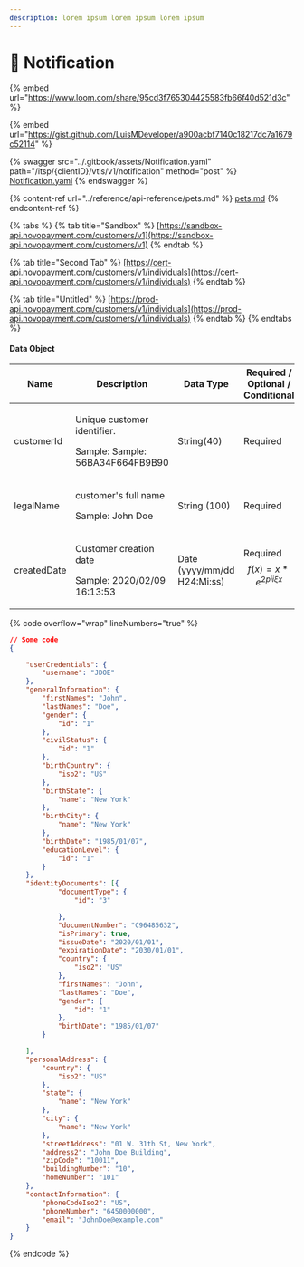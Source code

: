 ```yaml
---
description: lorem ipsum lorem ipsum lorem ipsum
---
```


# 🎯 Notification

{% embed url="https://www.loom.com/share/95cd3f765304425583fb66f40d521d3c" %}

{% embed url="https://gist.github.com/LuisMDeveloper/a900acbf7140c18217dc7a1679c52114" %}



{% swagger src="../.gitbook/assets/Notification.yaml" path="/itsp/{clientID}/vtis/v1/notification" method="post" %}
[Notification.yaml](../.gitbook/assets/Notification.yaml)
{% endswagger %}

{% content-ref url="../reference/api-reference/pets.md" %}
[pets.md](../reference/api-reference/pets.md)
{% endcontent-ref %}

{% tabs %}
{% tab title="Sandbox" %}
[https://sandbox-api.novopayment.com/customers/v1](https://sandbox-api.novopayment.com/customers/v1)
{% endtab %}

{% tab title="Second Tab" %}
[https://cert-api.novopayment.com/customers/v1/individuals](https://cert-api.novopayment.com/customers/v1/individuals)
{% endtab %}

{% tab title="Untitled" %}
[https://prod-api.novopayment.com/customers/v1/individuals](https://prod-api.novopayment.com/customers/v1/individuals)
{% endtab %}
{% endtabs %}

#### Data Object

| Name        | Description                                                               | Data Type                   | Required / Optional / Conditional       |
| ----------- | ------------------------------------------------------------------------- | --------------------------- | --------------------------------------- |
| customerId  | <p>Unique customer identifier.</p><p>Sample: Sample: 56BA34F664FB9B90</p> | String(40)                  | Required                                |
| legalName   | <p>customer's full name</p><p>Sample: John Doe</p>                        | String (100)                | Required                                |
| createdDate | <p>Customer creation date</p><p>Sample: 2020/02/09 16:13:53</p>           | Date (yyyy/mm/dd H24:Mi:ss) | Required$$f(x) = x * e^{2 pi i \xi x}$$ |

{% code overflow="wrap" lineNumbers="true" %}
```json
// Some code
{

	"userCredentials": {
		"username": "JDOE"
	},
	"generalInformation": {
		"firstNames": "John",
		"lastNames": "Doe",
		"gender": {
			"id": "1"
		},
		"civilStatus": {
			"id": "1"
		},
		"birthCountry": {
			"iso2": "US"
		},
		"birthState": {
			"name": "New York"
		},
		"birthCity": {
			"name": "New York"
		},
		"birthDate": "1985/01/07",
		"educationLevel": {
			"id": "1"
		}
	},
	"identityDocuments": [{
			"documentType": {
				"id": "3"

			},
			"documentNumber": "C96485632",
			"isPrimary": true,
			"issueDate": "2020/01/01",
			"expirationDate": "2030/01/01",
			"country": {
				"iso2": "US"
			},
			"firstNames": "John",
			"lastNames": "Doe",
			"gender": {
				"id": "1"
			},
			"birthDate": "1985/01/07"
		}

	],
	"personalAddress": {
		"country": {
			"iso2": "US"
		},
		"state": {
			"name": "New York"
		},
		"city": {
			"name": "New York"
		},
		"streetAddress": "01 W. 31th St, New York",
		"address2": "John Doe Building",
		"zipCode": "10011",
		"buildingNumber": "10",
		"homeNumber": "101"
	},
	"contactInformation": {
		"phoneCodeIso2": "US",
		"phoneNumber": "6450000000",
		"email": "JohnDoe@example.com"
	}
}
```
{% endcode %}
